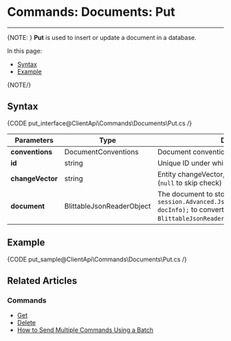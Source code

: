 # Commands: Documents: Put
---

{NOTE: }
**Put** is used to insert or update a document in a database.

In this page: 

* [Syntax](../../../client-api/commands/documents/put#syntax)
* [Example](../../../client-api/commands/documents/put#example)

{NOTE/}

## Syntax

{CODE put_interface@ClientApi\Commands\Documents\Put.cs /}

| Parameters | Type | Description |
| ------------- | ------------- | ----- |
| **conventions** | DocumentConventions | Document conventions |
| **id** | string | Unique ID under which document will be stored |
| **changeVector** | string | Entity changeVector, used for concurrency checks (`null` to skip check) |
| **document** | BlittableJsonReaderObject | The document to store. You may use `session.Advanced.JsonConverter.ToBlittable(doc, docInfo);` to convert your entity to a `BlittableJsonReaderObject`. |

## Example

{CODE put_sample@ClientApi\Commands\Documents\Put.cs /}

## Related Articles

### Commands 

- [Get](../../../client-api/commands/documents/get)  
- [Delete](../../../client-api/commands/documents/delete)
- [How to Send Multiple Commands Using a Batch](../../../client-api/commands/batches/how-to-send-multiple-commands-using-a-batch)
